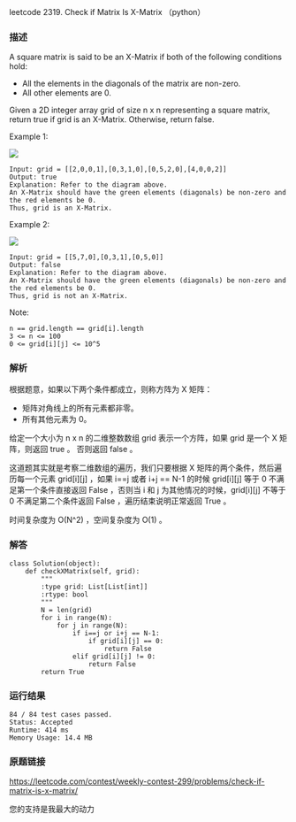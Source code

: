 leetcode 2319. Check if Matrix Is X-Matrix （python）




### 描述

A square matrix is said to be an X-Matrix if both of the following conditions hold:

* All the elements in the diagonals of the matrix are non-zero.
* All other elements are 0.

Given a 2D integer array grid of size n x n representing a square matrix, return true if grid is an X-Matrix. Otherwise, return false.





Example 1:


![](https://assets.leetcode.com/uploads/2022/05/03/ex1.jpg)

	Input: grid = [[2,0,0,1],[0,3,1,0],[0,5,2,0],[4,0,0,2]]
	Output: true
	Explanation: Refer to the diagram above. 
	An X-Matrix should have the green elements (diagonals) be non-zero and the red elements be 0.
	Thus, grid is an X-Matrix.
	
Example 2:


![](https://assets.leetcode.com/uploads/2022/05/03/ex2.jpg)

	Input: grid = [[5,7,0],[0,3,1],[0,5,0]]
	Output: false
	Explanation: Refer to the diagram above.
	An X-Matrix should have the green elements (diagonals) be non-zero and the red elements be 0.
	Thus, grid is not an X-Matrix.


Note:


	n == grid.length == grid[i].length
	3 <= n <= 100
	0 <= grid[i][j] <= 10^5

### 解析

根据题意，如果以下两个条件都成立，则称方阵为 X 矩阵：

* 矩阵对角线上的所有元素都非零。
* 所有其他元素为 0。

 给定一个大小为 n x n 的二维整数数组 grid 表示一个方阵，如果 grid 是一个 X 矩阵，则返回 true 。 否则返回 false 。
 
 这道题其实就是考察二维数组的遍历，我们只要根据 X 矩阵的两个条件，然后遍历每一个元素 grid[i][j]  ，如果 i==j 或者 i+j == N-1 的时候 grid[i][j] 等于 0 不满足第一个条件直接返回 False ，否则当 i 和 j 为其他情况的时候，grid[i][j] 不等于 0 不满足第二个条件返回 False ，遍历结束说明正常返回 True 。
 
 时间复杂度为 O(N^2) ，空间复杂度为 O(1) 。

### 解答


	class Solution(object):
	    def checkXMatrix(self, grid):
	        """
	        :type grid: List[List[int]]
	        :rtype: bool
	        """
	        N = len(grid)
	        for i in range(N):
	            for j in range(N):
	                if i==j or i+j == N-1:
	                    if grid[i][j] == 0:
	                        return False
	                elif grid[i][j] != 0:
	                    return False
	        return True
### 运行结果

	
	84 / 84 test cases passed.
	Status: Accepted
	Runtime: 414 ms
	Memory Usage: 14.4 MB

### 原题链接

https://leetcode.com/contest/weekly-contest-299/problems/check-if-matrix-is-x-matrix/


您的支持是我最大的动力
